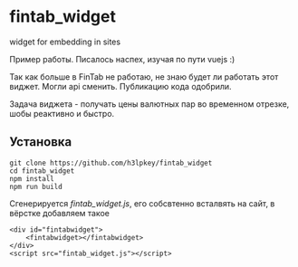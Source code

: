 # fintab_widget
widget for embedding in sites

Пример работы. Писалось наспех, изучая по пути vuejs :)

Так как больше в FinTab не работаю, не знаю будет ли работать этот виджет. Могли api сменить. Публикацию кода одобрили.

Задача виджета - получать цены валютных пар во временном отрезке, шобы реактивно и быстро.

## Установка
```
git clone https://github.com/h3lpkey/fintab_widget
cd fintab_widget
npm install
npm run build
```
Сгенерируется *fintab_widget.js*, его собсвтенно всталвять на сайт, в вёрстке добавляем такое

```
<div id="fintabwidget">
    <fintabwidget></fintabwidget>
</div>
<script src="fintab_widget.js"></script>
```
